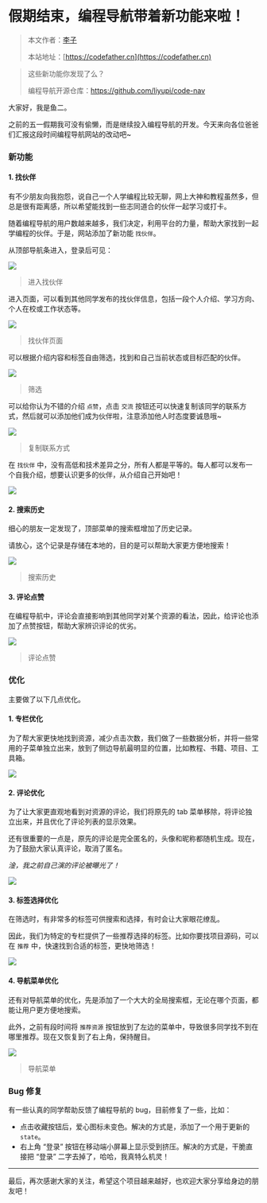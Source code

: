 # 假期结束，编程导航带着新功能来啦！

> 本文作者：[李子](https://yuyuanweb.feishu.cn/wiki/Abldw5WkjidySxkKxU2cQdAtnah)
>
> 本站地址：[https://codefather.cn](https://codefather.cn)

> 这些新功能你发现了么？
>
> 编程导航开源仓库：https://github.com/liyupi/code-nav

大家好，我是鱼二。

之前的五一假期我可没有偷懒，而是继续投入编程导航的开发。今天来向各位爸爸们汇报这段时间编程导航网站的改动吧~

### **新功能**

#### 1. 找伙伴

有不少朋友向我抱怨，说自己一个人学编程比较无聊，网上大神和教程虽然多，但总是很有距离感，所以希望能找到一些志同道合的伙伴一起学习或打卡。

随着编程导航的用户数越来越多，我们决定，利用平台的力量，帮助大家找到一起学编程的伙伴。于是，网站添加了新功能 `找伙伴`。

从顶部导航条进入，登录后可见：

![](https://pic.yupi.icu/5563/202311081445178.png)

> 进入找伙伴

进入页面，可以看到其他同学发布的找伙伴信息，包括一段个人介绍、学习方向、个人在校或工作状态等。

![](https://pic.yupi.icu/5563/202311081445103.png)

> 找伙伴页面

可以根据介绍内容和标签自由筛选，找到和自己当前状态或目标匹配的伙伴。

![](https://pic.yupi.icu/5563/202311081445127.png)

> 筛选

可以给你认为不错的介绍 `点赞`，点击 `交流` 按钮还可以快速复制该同学的联系方式，然后就可以添加他们成为伙伴啦，注意添加他人时态度要诚恳哦~

![](https://pic.yupi.icu/5563/202311081445091.png)

> 复制联系方式

在 `找伙伴` 中，没有高低和技术差异之分，所有人都是平等的。每人都可以发布一个自我介绍，想要认识更多的伙伴，从介绍自己开始吧！

![](https://pic.yupi.icu/5563/202311081445147.png)

#### 2. 搜索历史

细心的朋友一定发现了，顶部菜单的搜索框增加了历史记录。

请放心，这个记录是存储在本地的，目的是可以帮助大家更方便地搜索！

![](https://pic.yupi.icu/5563/202311081445102.png)

> 搜索历史

#### 3. 评论点赞

在编程导航中，评论会直接影响到其他同学对某个资源的看法，因此，给评论也添加了点赞按钮，帮助大家辨识评论的优劣。

![](https://pic.yupi.icu/5563/202311081445717.png)

> 评论点赞

### **优化**

主要做了以下几点优化。

#### 1. 专栏优化

为了帮大家更快地找到资源，减少点击次数，我们做了一些数据分析，并将一些常用的子菜单独立出来，放到了侧边导航最明显的位置，比如教程、书籍、项目、工具箱。

![](https://pic.yupi.icu/5563/202311081445775.png)

#### 2. 评论优化

为了让大家更直观地看到对资源的评论，我们将原先的 tab 菜单移除，将评论独立出来，并且优化了评论列表的显示效果。

还有很重要的一点是，原先的评论是完全匿名的，头像和昵称都随机生成。现在，为了鼓励大家认真评论，取消了匿名。

*淦，我之前自己演的评论被曝光了！*

![](https://pic.yupi.icu/5563/202311081445763.png)

#### 3. 标签选择优化

在筛选时，有非常多的标签可供搜索和选择，有时会让大家眼花缭乱。

因此，我们为特定的专栏提供了一些推荐选择的标签。比如你要找项目源码，可以在 `推荐` 中，快速找到合适的标签，更快地筛选！

![](https://pic.yupi.icu/5563/202311081445834.png)

#### 4. 导航菜单优化

还有对导航菜单的优化，先是添加了一个大大的全局搜索框，无论在哪个页面，都能让用户更方便地搜索。

此外，之前有段时间将 `推荐资源` 按钮放到了左边的菜单中，导致很多同学找不到在哪里推荐。现在又恢复到了右上角，保持醒目。

![](https://pic.yupi.icu/5563/202311081445757.png)

> 导航菜单

### **Bug 修复**

有一些认真的同学帮助反馈了编程导航的 bug，目前修复了一些，比如：

- 点击收藏按钮后，爱心图标未变色。解决的方式是，添加了一个用于更新的 `state`。
- 右上角 “登录” 按钮在移动端小屏幕上显示受到挤压。解决的方式是，干脆直接把 “登录” 二字去掉了，哈哈，我真特么机灵！



------



最后，再次感谢大家的关注，希望这个项目越来越好，也欢迎大家分享给身边的朋友吧！